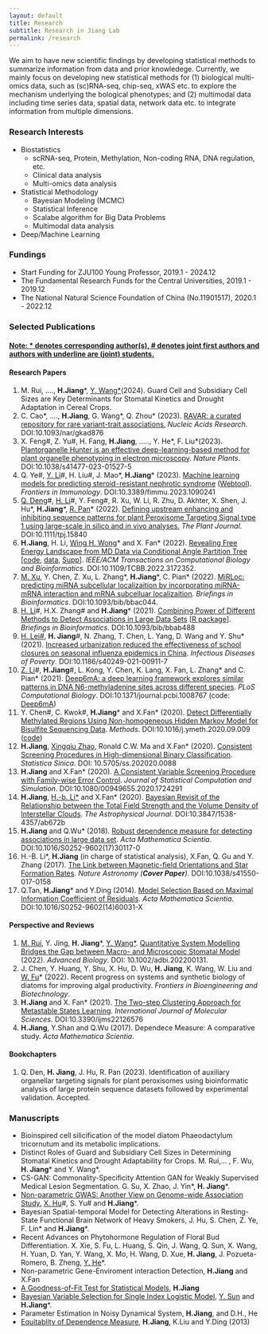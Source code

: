 ```yaml
---
layout: default
title: Research
subtitle: Research in Jiang Lab
permalink: /research
---
```

We aim to have new scientific findings by developing statistical methods to summarize information from data and prior knowledege. Currently, we mainly focus on developing new statistical methods for (1) biological multi-omics data, such as (sc)RNA-seq, chip-seq, xWAS etc. to explore the mechanism underlying the bological phenotypes; and (2) multimodal data including time series data, spatial data, network data etc. to integrate information from multiple dimensions.

### Research Interests 
- Biostatistics
    - scRNA-seq, Protein, Methylation, Non-coding RNA, DNA regulation, etc.
    - Clinical data analysis
    - Multi-omics data analysis
- Statistical Methodology
    - Bayesian Modeling (MCMC)
    - Statistical Inference
    - Scalabe algorithm for Big Data Problems
    - Multimodal data analysis
- Deep/Machine Learning 

### Fundings
- Start Funding for ZJU100 Young Professor, 2019.1 - 2024.12
- The Fundamental Research Funds for the Central Universities, 2019.1 - 2019.12
- The National Natural Science Foundation of China (No.11901517), 2020.1 - 2022.12

### Selected Publications 
#### [Note: \* denotes corresponding author(s), \# denotes joint first authors and authors with underline are (joint) students.](/resources)
#### Research Papers
1. M. Rui, ...., **H.Jiang**\*, [Y. Wang\*](https://person.zju.edu.cn/wangyz)(2024). Guard Cell and Subsidiary Cell Sizes are Key Determinants for Stomatal Kinetics and Drought Adaptation in Cereal Crops.
1. C. Cao\*, ...., **H.Jiang**, G. Wang\*, Q. Zhou\* (2023). [RAVAR: a curated repository for rare variant-trait associations.](https://academic.oup.com/nar/advance-article/doi/10.1093/nar/gkad876/7311081?login=true) *Nucleic Acids Research*. DOI:10.1093/nar/gkad876
1. X. Feng\#, Z. Yu\#, H. Fang, **H.Jiang**, ....., Y. He\*,  F. Liu\*(2023). [Plantorganelle Hunter is an effective deep-learning-based method for plant organelle phenotyping in electron microscopy](https://www.nature.com/articles/s41477-023-01527-5). *Nature Plants*. DOI:10.1038/s41477-023-01527-5
1. Q. Ye\#, <u>Y. Li</u>\#,  H. Liu\#, J. Mao\*, **H.Jiang**\* (2023). [Machine learning models for predicting steroid⁃resistant nephrotic syndrome](https://www.frontiersin.org/articles/10.3389/fimmu.2023.1090241/full) ([Webtool](https://datalinkx.shinyapps.io/srns/)). *Frontiers in Immunology*. DOI:10.3389/fimmu.2023.1090241
1. <u>Q. Deng</u>\#, <u> H. Li</u>\#, Y. Feng\#, R. Xu, W. Li, R. Zhu, D. Akhter, X. Shen, J. Hu\*, **H.Jiang**\*, [R. Pan](https://person.zju.edu.cn/panr)\* (2022). [Defining upstream enhancing and inhibiting sequence patterns for plant Peroxisome Targeting Signal type 1 using large-scale in silico and in vivo analyses.](https://onlinelibrary.wiley.com/doi/10.1111/tpj.15840) *The Plant Journal*. DOI:10.1111/tpj.15840
1. **H.Jiang**, H. Li, [Wing H. Wong](https://biox.stanford.edu/people/wing-wong)\* and X. Fan\* (2022). [Revealing Free Energy Landscape from MD Data via Conditional Angle Partition Tree](https://ieeexplore.ieee.org/abstract/document/9767706) [[code](/resources/capt.zip), [data](/resources/ala-traj.zip), [Supp](/resources/capt-supp.pdf)]. *IEEE/ACM Transactions on Computational Biology and Bioinformatics*. DOI:10.1109/TCBB.2022.3172352.
1. <u>M. Xu</u>, Y. Chen, Z. Xu, L. Zhang\*, **H.Jiang**\*, C. Pian\* (2022). [MiRLoc: predicting miRNA subcellular localizaition by incorporating miRNA-mRNA interaction and mRNA subcelluar localizaition](https://academic.oup.com/bib/advance-article-abstract/doi/10.1093/bib/bbac044/6532537). *Briefings in Bioinformatics*. DOI:10.1093/bib/bbac044.
1. <u>H. Li</u>\#, H.X. Zhang\# and **H.Jiang**\* (2021). [Combining Power of Different Methods to Detect Associations in Large Data Sets](https://academic.oup.com/bib/advance-article/doi/10.1093/bib/bbab488/6447432) [[R package](/resources/DM.zip)]. *Briefings in Bioinformatics*. DOI:10.1093/bib/bbab488
1. [H. Lei\#](https://person.zju.edu.cn/0018217), **H. Jiang**\#, N. Zhang, T. Chen, L. Yang, D. Wang and Y. Shu\* (2021). [Increased urbanization reduced the effectiveness of school closures on seasonal influenza epidemics in China](https://idpjournal.biomedcentral.com/articles/10.1186/s40249-021-00911-7). *Infectious Diseases of Poverty*. DOI:10.1186/s40249-021-00911-7
1. <u>Z. Li</u>\#, **H.Jiang**\#, L. Kong, Y. Chen, K. Lang, X. Fan, L. Zhang\* and C. Pian\* (2021). [Deep6mA: a deep learning framework explores similar patterns in DNA N6-methyladenine sites across different species]( https://doi.org/10.1371/journal.pcbi.1008767). *PLoS Computational Biology*. DOI:10.1371/journal.pcbi.1008767 (code: [Deep6mA](http://www.pianlab.cn/deep6ma/))
1. Y. Chen\#, C. Kwok\#, **H.Jiang**\* and X.Fan\* (2020). [Detect Differentially Methylated Regions Using Non-homogeneous Hidden Markov Model for Bisulfite Sequencing Data](https://doi.org/10.1016/j.ymeth.2020.09.009). *Methods*. DOI:10.1016/j.ymeth.2020.09.009 ([code](/resources/BSDMR.zip))
1. **H.Jiang**, [Xingqiu Zhao](https://www.polyu.edu.hk/ama/staff/zhaoxq/index.html), Ronald C.W. Ma and X.Fan\* (2020). [Consistent Screening Procedures in High-dimensional Binary Classification](http://www3.stat.sinica.edu.tw/preprint/SS-2020-0088_Preprint.pdf). *Statistica Sinica*. DOI: 10.5705/ss.202020.0088
1. **H.Jiang** and X.Fan\* (2020). [A Consistent Variable Screening Procedure with Family-wise Error Control](https://doi.org/10.1080/00949655.2020.1724291). *Journal of Statistical Computation and Simulation*. DOI:10.1080/00949655.2020.1724291
1. **H.Jiang**, [H.-b. Li\*](http://www.phy.cuhk.edu.hk/new/people/teaching/hbli.html) and X.Fan\* (2020). [Bayesian Revisit of the Relationship between the Total Field Strength and the Volume Density of Interstellar Clouds](https://doi.org/10.3847/1538-4357/ab672b). *The Astrophysical Journal*. DOI:10.3847/1538-4357/ab672b
1. **H.Jiang** and Q.Wu\* (2018). [Robust dependence measure for detecting associations in large data set](https://doi.org/10.1016/S0252-9602(17)30117-0). *Acta Mathematica Scientia*. DOI:10.1016/S0252-9602(17)30117-0
1. H.-B. Li\*, **H.Jiang** (in charge of statistical analysis), X.Fan, Q. Gu and Y. Zhang (2017). [The Link between Magnetic-field Orientations and Star Formation Rates](https://doi.org/10.1038/s41550-017-0158). *Nature Astronomy (**Cover Paper**)*. DOI:10.1038/s41550-017-0158
1. Q.Tan, **H.Jiang**\* and Y.Ding (2014). [Model Selection Based on Maximal Information Coefficient of Residuals](https://doi.org/10.1016/S0252-9602(14)60031-X). *Acta Mathematica Scientia*. DOI:10.1016/S0252-9602(14)60031-X

#### Perspective and Reviews
1. <u>M. Rui</u>, Y. Jing, **H. Jiang**\*, [Y. Wang\*](https://person.zju.edu.cn/wangyz). [Quantitative System Modelling Bridges the Gap between Macro- and Microscopic Stomatal Model ](https://onlinelibrary.wiley.com/doi/10.1002/adbi.202200131)(2022). *Advanced Biology*. DOI: 10.1002/adbi.202200131.
1. J. Chen, Y. Huang, Y. Shu, X. Hu, D. Wu, **H. Jiang**, K. Wang, W. Liu and [W. Fu](https://person.zju.edu.cn/0019229)\* (2022). Recent progress on systems and synthetic biology of diatoms for improving algal productivity. *Frontiers in Bioengineering and Biotechnology*.
1. **H.Jiang** and X. Fan\* (2021). [The Two-step Clustering Approach for Metastable States Learning](https://www.mdpi.com/1422-0067/22/12/6576). *International Journal of Molecular Sciences*. DOI:10.3390/ijms22126576
1. **H.Jiang**, Y.Shan and Q.Wu (2017). Dependece Measure: A comparative study. *Acta Mathematica Scientia*.

#### Bookchapters
1. Q. Den, **H. Jiang**, J. Hu, R. Pan (2023). Identification of auxiliary organellar targeting signals for plant peroxisomes using bioinformatic analysis of large protein sequence datasets followed by experimental validation. Accepted.

### Manuscripts 
-  Bioinspired cell silicification of the model diatom Phaeodactylum tricornutum and its metabolic implications. 
-  Distinct Roles of Guard and Subsidiary Cell Sizes in Determining Stomatal Kinetics and Drought Adaptability for Crops. M. Rui,... , F. Wu, **H. Jiang**\* and Y. Wang\*.
-  CS-GAN: Commonality-Specificity Attention GAN for Weakly Supervised Medical Lesion Segmentation. G. Su, X. Zhao, J. Yin\*, **H. Jiang**\*.
-  [Non-parametric GWAS: Another View on Genome-wide Association Study.](https://www.biorxiv.org/content/10.1101/2022.11.11.516099v1) <u>X. Hu</u>\#, S. Yu\# and **H.Jiang**\*.
-  Bayesian Spatial-temporal Model for Detecting Alterations in Resting-State Functional Brain Network of Heavy Smokers, J. Hu, S. Chen, Z. Ye, F. Lin\* and **H.Jiang**\*.
- Recent Advances on Phytohormone Regulation of Floral Bud Differentiation. X. Xie, S. Fu, L. Huang, S. Qin, J. Wang, Q. Sun, X. Wang, H. Yuan, D. Yan, Y. Wang, X. Mo, H. Wang, D. Xue, **H. Jiang**, J. Pozueta-Romero, B. Zheng, [Y. He](https://sky.zafu.edu.cn/info/1222/8304.htm)\*.
- Non-parametric Gene-Enviroment interaction Detection, **H.Jiang** and X.Fan
- [A Goodness-of-Fit Test for Statistical Models](https://arxiv.org/pdf/2006.08864.pdf), **H.Jiang**
- [Bayesian Variable Selection for Single Index Logistic Model](https://arxiv.org/pdf/2012.06199.pdf), <u>Y. Sun</u> and **H.Jiang**\*.
- Parameter Estimation in Noisy Dynamical System, **H.Jiang**, and  D.H., He
- [Equitablity of Dependence Measure](https://arxiv.org/pdf/1501.02102.pdf), **H.Jiang**, K.Liu and Y.Ding (2013)
